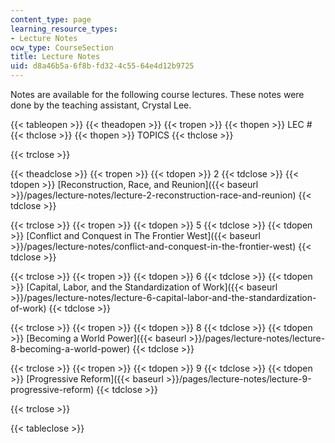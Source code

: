 ```yaml
---
content_type: page
learning_resource_types:
- Lecture Notes
ocw_type: CourseSection
title: Lecture Notes
uid: d8a46b5a-6f8b-fd32-4c55-64e4d12b9725
---
```


Notes are available for the following course lectures. These notes were done by the teaching assistant, Crystal Lee.

{{< tableopen >}}
{{< theadopen >}}
{{< tropen >}}
{{< thopen >}}
LEC #
{{< thclose >}}
{{< thopen >}}
TOPICS
{{< thclose >}}

{{< trclose >}}

{{< theadclose >}}
{{< tropen >}}
{{< tdopen >}}
2
{{< tdclose >}}
{{< tdopen >}}
[Reconstruction, Race, and Reunion]({{< baseurl >}}/pages/lecture-notes/lecture-2-reconstruction-race-and-reunion)
{{< tdclose >}}

{{< trclose >}}
{{< tropen >}}
{{< tdopen >}}
5
{{< tdclose >}}
{{< tdopen >}}
[Conflict and Conquest in The Frontier West]({{< baseurl >}}/pages/lecture-notes/conflict-and-conquest-in-the-frontier-west)
{{< tdclose >}}

{{< trclose >}}
{{< tropen >}}
{{< tdopen >}}
6
{{< tdclose >}}
{{< tdopen >}}
[Capital, Labor, and the Standardization of Work]({{< baseurl >}}/pages/lecture-notes/lecture-6-capital-labor-and-the-standardization-of-work)
{{< tdclose >}}

{{< trclose >}}
{{< tropen >}}
{{< tdopen >}}
8
{{< tdclose >}}
{{< tdopen >}}
[Becoming a World Power]({{< baseurl >}}/pages/lecture-notes/lecture-8-becoming-a-world-power)
{{< tdclose >}}

{{< trclose >}}
{{< tropen >}}
{{< tdopen >}}
9
{{< tdclose >}}
{{< tdopen >}}
[Progressive Reform]({{< baseurl >}}/pages/lecture-notes/lecture-9-progressive-reform)
{{< tdclose >}}

{{< trclose >}}

{{< tableclose >}}